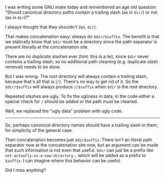 I was writing some GNU make today and remembered an age old question: "Should canonical directory paths contain a trailing slash (as in `dir/`) or not (as in `dir`)?"

I always thought that they shouldn't (so, `dir`).

That makes concatenation easy: always do `$dir/$suffix`. The benefit is that we statically know that `$dir` must be a directory since the path separator is present literally at the concatenation site.

There are no duplicate slashes ever (hint: this is a lie), since `$dir` never contains a trailing slash, so no additional path cleaning (e.g. duplicate slash removal) needs to be done.

But I was wrong. The root directory will always contain a trailing slash, because that's all that is (`/`). There's no way to get rid of it. So the `$dir/$suffix` will always produce `//$suffix` when `$dir` is the root directory.

Repeated slashes are ugly. To fix the ugliness in data, in the code either a special check for `/` should be added or the path must be cleaned.

Well, we replaced the "ugly data" problem with ugly code.

---

So, perhaps canonical directory names should have a trailing slash in them, for simplicity of the general case.

Then concatenation becomes just `$dir$suffix`. There isn't an literal path separator now at the concatenation site now, but an argument can be made that such information is not even that useful. `$dir` can just be a prefix like `not-actually-in-a-new-directory-`, which will be added as a prefix to `$suffix`. I can imagine where this behavior can be useful.

Did I miss anything?
